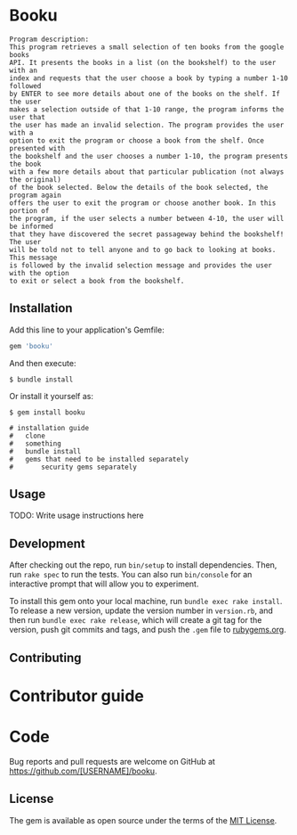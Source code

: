 # Booku

    Program description:
    This program retrieves a small selection of ten books from the google books 
    API. It presents the books in a list (on the bookshelf) to the user with an 
    index and requests that the user choose a book by typing a number 1-10 followed 
    by ENTER to see more details about one of the books on the shelf. If the user 
    makes a selection outside of that 1-10 range, the program informs the user that
    the user has made an invalid selection. The program provides the user with a 
    option to exit the program or choose a book from the shelf. Once presented with
    the bookshelf and the user chooses a number 1-10, the program presents the book
    with a few more details about that particular publication (not always the original)
    of the book selected. Below the details of the book selected, the program again
    offers the user to exit the program or choose another book. In this portion of 
    the program, if the user selects a number between 4-10, the user will be informed
    that they have discovered the secret passageway behind the bookshelf! The user
    will be told not to tell anyone and to go back to looking at books. This message
    is followed by the invalid selection message and provides the user with the option
    to exit or select a book from the bookshelf. 


## Installation

Add this line to your application's Gemfile:

```ruby
gem 'booku'
```

And then execute:

    $ bundle install

Or install it yourself as:

    $ gem install booku

    # installation guide
    #	clone 
    #	something
    #	bundle install
    #	gems that need to be installed separately
    #		security gems separately

## Usage

TODO: Write usage instructions here

## Development

After checking out the repo, run `bin/setup` to install dependencies. Then, run `rake spec` to run the tests. You can also run `bin/console` for an interactive prompt that will allow you to experiment.

To install this gem onto your local machine, run `bundle exec rake install`. To release a new version, update the version number in `version.rb`, and then run `bundle exec rake release`, which will create a git tag for the version, push git commits and tags, and push the `.gem` file to [rubygems.org](https://rubygems.org).

## Contributing
# Contributor guide
#	Code

Bug reports and pull requests are welcome on GitHub at https://github.com/[USERNAME]/booku.

## License 

The gem is available as open source under the terms of the [MIT License](http://opensource.org/licenses/MIT).
